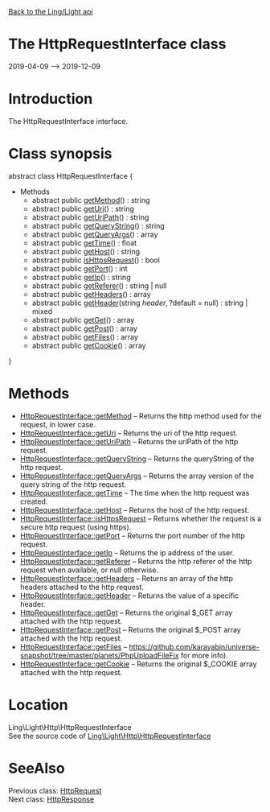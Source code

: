 [Back to the Ling/Light api](https://github.com/lingtalfi/Light/blob/master/doc/api/Ling/Light.md)



The HttpRequestInterface class
================
2019-04-09 --> 2019-12-09






Introduction
============

The HttpRequestInterface interface.



Class synopsis
==============


abstract class <span class="pl-k">HttpRequestInterface</span>  {

- Methods
    - abstract public [getMethod](https://github.com/lingtalfi/Light/blob/master/doc/api/Ling/Light/Http/HttpRequestInterface/getMethod.md)() : string
    - abstract public [getUri](https://github.com/lingtalfi/Light/blob/master/doc/api/Ling/Light/Http/HttpRequestInterface/getUri.md)() : string
    - abstract public [getUriPath](https://github.com/lingtalfi/Light/blob/master/doc/api/Ling/Light/Http/HttpRequestInterface/getUriPath.md)() : string
    - abstract public [getQueryString](https://github.com/lingtalfi/Light/blob/master/doc/api/Ling/Light/Http/HttpRequestInterface/getQueryString.md)() : string
    - abstract public [getQueryArgs](https://github.com/lingtalfi/Light/blob/master/doc/api/Ling/Light/Http/HttpRequestInterface/getQueryArgs.md)() : array
    - abstract public [getTime](https://github.com/lingtalfi/Light/blob/master/doc/api/Ling/Light/Http/HttpRequestInterface/getTime.md)() : float
    - abstract public [getHost](https://github.com/lingtalfi/Light/blob/master/doc/api/Ling/Light/Http/HttpRequestInterface/getHost.md)() : string
    - abstract public [isHttpsRequest](https://github.com/lingtalfi/Light/blob/master/doc/api/Ling/Light/Http/HttpRequestInterface/isHttpsRequest.md)() : bool
    - abstract public [getPort](https://github.com/lingtalfi/Light/blob/master/doc/api/Ling/Light/Http/HttpRequestInterface/getPort.md)() : int
    - abstract public [getIp](https://github.com/lingtalfi/Light/blob/master/doc/api/Ling/Light/Http/HttpRequestInterface/getIp.md)() : string
    - abstract public [getReferer](https://github.com/lingtalfi/Light/blob/master/doc/api/Ling/Light/Http/HttpRequestInterface/getReferer.md)() : string | null
    - abstract public [getHeaders](https://github.com/lingtalfi/Light/blob/master/doc/api/Ling/Light/Http/HttpRequestInterface/getHeaders.md)() : array
    - abstract public [getHeader](https://github.com/lingtalfi/Light/blob/master/doc/api/Ling/Light/Http/HttpRequestInterface/getHeader.md)(string $header, ?$default = null) : string | mixed
    - abstract public [getGet](https://github.com/lingtalfi/Light/blob/master/doc/api/Ling/Light/Http/HttpRequestInterface/getGet.md)() : array
    - abstract public [getPost](https://github.com/lingtalfi/Light/blob/master/doc/api/Ling/Light/Http/HttpRequestInterface/getPost.md)() : array
    - abstract public [getFiles](https://github.com/lingtalfi/Light/blob/master/doc/api/Ling/Light/Http/HttpRequestInterface/getFiles.md)() : array
    - abstract public [getCookie](https://github.com/lingtalfi/Light/blob/master/doc/api/Ling/Light/Http/HttpRequestInterface/getCookie.md)() : array

}






Methods
==============

- [HttpRequestInterface::getMethod](https://github.com/lingtalfi/Light/blob/master/doc/api/Ling/Light/Http/HttpRequestInterface/getMethod.md) &ndash; Returns the http method used for the request, in lower case.
- [HttpRequestInterface::getUri](https://github.com/lingtalfi/Light/blob/master/doc/api/Ling/Light/Http/HttpRequestInterface/getUri.md) &ndash; Returns the uri of the http request.
- [HttpRequestInterface::getUriPath](https://github.com/lingtalfi/Light/blob/master/doc/api/Ling/Light/Http/HttpRequestInterface/getUriPath.md) &ndash; Returns the uriPath of the http request.
- [HttpRequestInterface::getQueryString](https://github.com/lingtalfi/Light/blob/master/doc/api/Ling/Light/Http/HttpRequestInterface/getQueryString.md) &ndash; Returns the queryString of the http request.
- [HttpRequestInterface::getQueryArgs](https://github.com/lingtalfi/Light/blob/master/doc/api/Ling/Light/Http/HttpRequestInterface/getQueryArgs.md) &ndash; Returns the array version of the query string of the http request.
- [HttpRequestInterface::getTime](https://github.com/lingtalfi/Light/blob/master/doc/api/Ling/Light/Http/HttpRequestInterface/getTime.md) &ndash; The time when the http request was created.
- [HttpRequestInterface::getHost](https://github.com/lingtalfi/Light/blob/master/doc/api/Ling/Light/Http/HttpRequestInterface/getHost.md) &ndash; Returns the host of the http request.
- [HttpRequestInterface::isHttpsRequest](https://github.com/lingtalfi/Light/blob/master/doc/api/Ling/Light/Http/HttpRequestInterface/isHttpsRequest.md) &ndash; Returns whether the request is a secure http request (using https).
- [HttpRequestInterface::getPort](https://github.com/lingtalfi/Light/blob/master/doc/api/Ling/Light/Http/HttpRequestInterface/getPort.md) &ndash; Returns the port number of the http request.
- [HttpRequestInterface::getIp](https://github.com/lingtalfi/Light/blob/master/doc/api/Ling/Light/Http/HttpRequestInterface/getIp.md) &ndash; Returns the ip address of the user.
- [HttpRequestInterface::getReferer](https://github.com/lingtalfi/Light/blob/master/doc/api/Ling/Light/Http/HttpRequestInterface/getReferer.md) &ndash; Returns the http referer of the http request when available, or null otherwise.
- [HttpRequestInterface::getHeaders](https://github.com/lingtalfi/Light/blob/master/doc/api/Ling/Light/Http/HttpRequestInterface/getHeaders.md) &ndash; Returns an array of the http headers attached to the http request.
- [HttpRequestInterface::getHeader](https://github.com/lingtalfi/Light/blob/master/doc/api/Ling/Light/Http/HttpRequestInterface/getHeader.md) &ndash; Returns the value of a specific header.
- [HttpRequestInterface::getGet](https://github.com/lingtalfi/Light/blob/master/doc/api/Ling/Light/Http/HttpRequestInterface/getGet.md) &ndash; Returns the original $_GET array attached with the http request.
- [HttpRequestInterface::getPost](https://github.com/lingtalfi/Light/blob/master/doc/api/Ling/Light/Http/HttpRequestInterface/getPost.md) &ndash; Returns the original $_POST array attached with the http request.
- [HttpRequestInterface::getFiles](https://github.com/lingtalfi/Light/blob/master/doc/api/Ling/Light/Http/HttpRequestInterface/getFiles.md) &ndash; https://github.com/karayabin/universe-snapshot/tree/master/planets/PhpUploadFileFix for more info).
- [HttpRequestInterface::getCookie](https://github.com/lingtalfi/Light/blob/master/doc/api/Ling/Light/Http/HttpRequestInterface/getCookie.md) &ndash; Returns the original $_COOKIE array attached with the http request.





Location
=============
Ling\Light\Http\HttpRequestInterface<br>
See the source code of [Ling\Light\Http\HttpRequestInterface](https://github.com/lingtalfi/Light/blob/master/Http/HttpRequestInterface.php)



SeeAlso
==============
Previous class: [HttpRequest](https://github.com/lingtalfi/Light/blob/master/doc/api/Ling/Light/Http/HttpRequest.md)<br>Next class: [HttpResponse](https://github.com/lingtalfi/Light/blob/master/doc/api/Ling/Light/Http/HttpResponse.md)<br>
